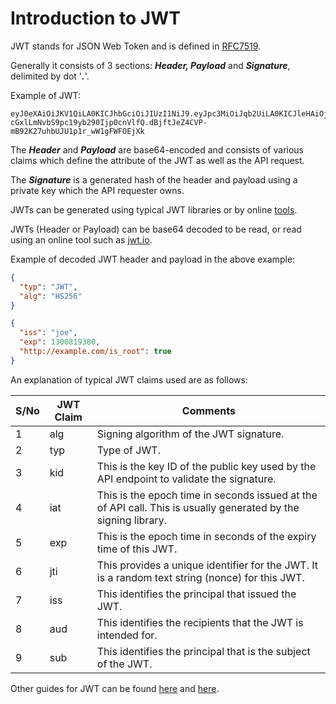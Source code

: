 # Introduction to JWT

JWT stands for JSON Web Token and is defined in [RFC7519](https://www.rfc-editor.org/rfc/rfc7519).

Generally it consists of 3 sections: **_Header, Payload_** and **_Signature_**, delimited by dot '**_._**'.

Example of JWT:

```JWT
eyJ0eXAiOiJKV1QiLA0KICJhbGciOiJIUzI1NiJ9.eyJpc3MiOiJqb2UiLA0KICJleHAiOjEzMDA4MTkzODAsDQogImh0dHA6Ly9leGFt
cGxlLmNvbS9pc19yb290Ijp0cnVlfQ.dBjftJeZ4CVP-mB92K27uhbUJU1p1r_wW1gFWFOEjXk
```

The **_Header_** and **_Payload_** are base64-encoded and consists of various claims which define the attribute of the JWT as well as the API request.

The **_Signature_** is a generated hash of the header and payload using a private key which the API requester owns.

JWTs can be generated using typical JWT libraries or by online [tools](https://www.scottbrady91.com/tools/jwt).

JWTs (Header or Payload) can be base64 decoded to be read, or read using an online tool such as [jwt.io](https://jwt.io).

Example of decoded JWT header and payload in the above example:

```JSON
{
  "typ": "JWT",
  "alg": "HS256"
}

{
  "iss": "joe",
  "exp": 1300819380,
  "http://example.com/is_root": true
}
```

An explanation of typical JWT claims used are as follows:

| S/No | JWT Claim | Comments                                                                                                       |
| ---- | --------- | -------------------------------------------------------------------------------------------------------------- |
| 1    | alg       | Signing algorithm of the JWT signature.                                                                        |
| 2    | typ       | Type of JWT.                                                                                                   |
| 3    | kid       | This is the key ID of the public key used by the API endpoint to validate the signature.                       |
| 4    | iat       | This is the epoch time in seconds issued at the of API call. This is usually generated by the signing library. |
| 5    | exp       | This is the epoch time in seconds of the expiry time of this JWT.                                              |
| 6    | jti       | This provides a unique identifier for the JWT. It is a random text string (nonce) for this JWT.                |
| 7    | iss       | This identifies the principal that issued the JWT.                                                             |
| 8    | aud       | This identifies the recipients that the JWT is intended for.                                                   |
| 9    | sub       | This identifies the principal that is the subject of the JWT.                                                  |

Other guides for JWT can be found [here](https://auth0.com/docs/secure/tokens/json-web-tokens) and [here](https://jwt.io/introduction).
